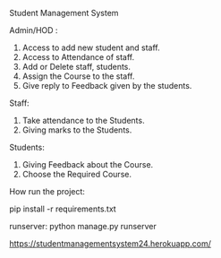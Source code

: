 Student Management System

Admin/HOD :
1) Access to add new student and staff.
2) Access to Attendance of staff.
3) Add or Delete staff, students.
4) Assign the Course to the staff.
4) Give reply to Feedback given by the students.

Staff:
1) Take attendance to the Students.
2) Giving marks to the Students.

Students:
1) Giving Feedback about the Course.
2) Choose the Required Course.

How run the project:

pip install -r requirements.txt

runserver:
python manage.py runserver

https://studentmanagementsystem24.herokuapp.com/
